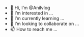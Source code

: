 - 👋 Hi, I’m @Anilvlog
- 👀 I’m interested in ...
- 🌱 I’m currently learning ...
- 💞️ I’m looking to collaborate on ...
- 📫 How to reach me ...

<!---
Anilvlog/Anilvlog is a ✨ special ✨ repository because its `README.md` (this file) appears on your GitHub profile.
You can click the Preview link to take a look at your changes.
--->


